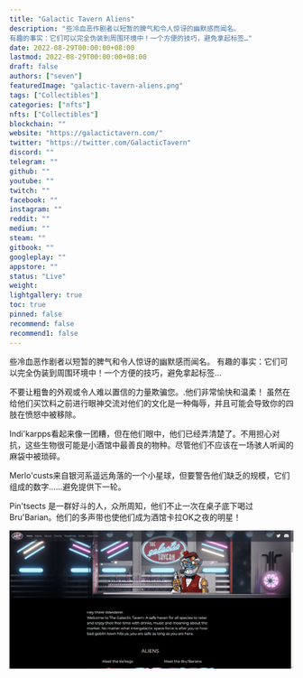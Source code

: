 ```yaml
---
title: "Galactic Tavern Aliens"
description: "些冷血恶作剧者以短暂的脾气和令人惊讶的幽默感而闻名。
有趣的事实：它们可以完全伪装到周围环境中！一个方便的技巧，避免拿起标签…"
date: 2022-08-29T00:00:00+08:00
lastmod: 2022-08-29T00:00:00+08:00
draft: false
authors: ["seven"]
featuredImage: "galactic-tavern-aliens.png"
tags: ["Collectibles"]
categories: ["nfts"]
nfts: ["Collectibles"]
blockchain: ""
website: "https://galactictavern.com/"
twitter: "https://twitter.com/GalacticTavern"
discord: ""
telegram: ""
github: ""
youtube: ""
twitch: ""
facebook: ""
instagram: ""
reddit: ""
medium: ""
steam: ""
gitbook: ""
googleplay: ""
appstore: ""
status: "Live"
weight: 
lightgallery: true
toc: true
pinned: false
recommend: false
recommend1: false
---
```

些冷血恶作剧者以短暂的脾气和令人惊讶的幽默感而闻名。
有趣的事实：它们可以完全伪装到周围环境中！一个方便的技巧，避免拿起标签…

不要让粗鲁的外观或令人难以置信的力量欺骗您。.他们非常愉快和温柔！
虽然在给他们买饮料之前进行眼神交流对他们的文化是一种侮辱，并且可能会导致你的四肢在愤怒中被移除。	

Indi'karpps看起来像一团糟，但在他们眼中，他们已经弄清楚了。不用担心对抗，这些生物很可能是小酒馆中最善良的物种。尽管他们不应该在一场骇人听闻的麻袋中被琐碎。

Merlo'custs来自银河系遥远角落的一个小星球，但要警告他们缺乏的规模，它们组成的数字……避免提供下一轮。

Pin'tsects 是一群好斗的人，众所周知，他们不止一次在桌子底下喝过 Bru'Barian。他们的多声带也使他们成为酒馆卡拉OK之夜的明星！

![nft](a4c8b758-bc9d-402d-83db-b4cd597417fb_.png)